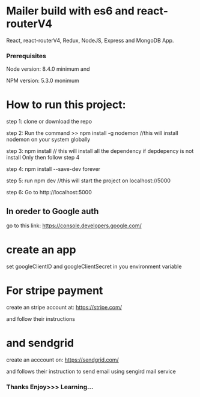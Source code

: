 # Mailer build with es6 and react-routerV4
React, react-routerV4, Redux, NodeJS, Express and MongoDB App.


### Prerequisites
 Node version: 8.4.0 minimum and 

 NPM version: 5.3.0 monimum

# How to run this project:
 step 1: clone or download the repo

 step 2: Run the command >> npm install -g nodemon  //this will install nodemon on your system globally

 step 3: npm install  // this will install all the dependency if depdepency is not install Only then follow step 4

 step 4: npm install --save-dev forever

 step 5: run npm dev //this will start the project on localhost://5000

 step 6: Go to  http://localhost:5000 


## In oreder to Google auth

  go to this link: https://console.developers.google.com/

 # create an app

   set googleClientID and googleClientSecret in you environment variable

# For stripe payment

 create an stripe account at:  https://stripe.com/

and follow their instructions

# and sendgrid 

 create an acccount on:  https://sendgrid.com/

 and follows their instruction to send email using sengird mail service

### Thanks Enjoy>>> Learning...
